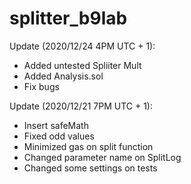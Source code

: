 # splitter_b9lab

Update (2020/12/24 4PM UTC + 1):

- Added untested Spliiter Mult
- Added Analysis.sol
- Fix bugs

Update (2020/12/21 7PM UTC + 1):

- Insert safeMath
- Fixed odd values
- Minimized gas on split function
- Changed parameter name on SplitLog
- Changed some settings on tests
